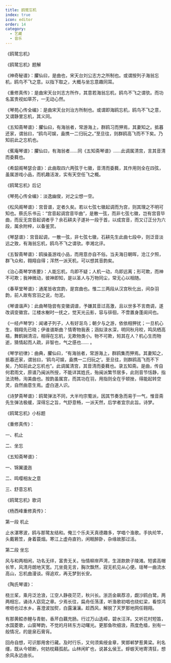 ```yaml
---
title: 鸥鹭忘机
index: true
icon: editor
order: 14
category:
  - 艺藏
  - 音乐
---
```


《鸥鹭忘机》  

《鸥鹭忘机》题解  

《神奇秘谱》：臞仙曰，是曲也，宋天台刘公志方之所制也。或谓按列子海翁忘机，鸥鸟不飞之意。以指下取之，大概与坐忘意趣同耳。  

《重修真传》：是曲宋天台刘志方所作，其意若海翁忘机，鸥鸟不飞之谓欤。而功名富贵视如草芥，一无动心然。  

《琴苑心传全编》：是曲宋天台刘治方所制也。或谓即海鸥忘机，鸥鸟不飞之意，又谓静里忘机，其义同。  

《五知斋琴谱》：臞仙曰，有海翁者，常游海上，群鸥习而狎焉，其妻知之。抵暮还家，谓翁曰，“鸥鸟可娱，盍携一二归玩之。”至旦往，则群鸥高飞而不下矣。乃知前此之忘机也。  

《蕉庵琴谱》：臞仙曰，有海翁者……同《五知斋琴谱》……此调属清宫，言其音清而委蕤也。  

《希韶阁琴瑟合谱》：此曲取四六两弦于七徽，音清而委蕤，其作用则全在四弦，虽属游戏小品，而机趣活泼，实有天空任飞之概。  

《鸥鹭忘机》后记  

《琴苑心传全编》：淡逸幽俊，对之尘想一空。  

《松风阁琴谱》：宫音谱，定者久矣。若以七弦七徽起调而为宫，则其理之不明可知也。蔡氏乐书云：“宫音起调宫音毕曲”，是散一弦，而非七弦七徽，岂有宫音毕曲，而反无宫音起调者乎？余石耕夫子遂补一段于首，以成宫音，而又订正分为六段，属余附梓，以备鉴赏。  

《琴瑟谱》：宫音起调，一散一弦，非七弦七徽，石耕先生此曲七段中，则泛音淡远之致，有海翁忘机，鸥鸟不飞之谓欤。李湘北评。  

《五智斋琴谱》：鸥操虽游戏小品，而用意亦自不俗。当夫海日朝晖，沧江夕照，群飞众和，翱翔自得；浑然一派天机，可以想其音韵矣。  

《治心斋琴学练要》：人能忘机，鸟即不疑；人机一动，鸟即远离；形可欺，而神不可欺；我神微动，彼神即知，是以圣人与万物同尘，常无心以相随。  

《春草堂琴谱》：通尾皆收宫韵，是宫曲也。惟二三两段从汉宫秋化出，间杂羽韵，前人故有宫羽之说，勿泥。  

《琴谱谐声》：此曲琴隐尝有变徽调谱，予嫌其音过高激，且以世多不言商调，遂改调变徽宫。江楼水榭时一抚之，觉天光云影，容与徘徊，不啻置身蓬阆间也。  

《一经卢琴学》：闻诸子列子，人有好沤鸟；朝夕与之游，依依相狎扰；一旦机心生，翱翔先已晓；伊谁谱斯曲？情寄物我表；涵拟渌水深，明同秋月皎，鸣凤栖高梧，舞鹤娴清沼，相得在忘机，无欺物类小。物不可欺，矧其在人？机心生而物逝，猜情起而人疏，非智也，气之感也…… 。  

《琴学初律》：曲典，臞仙曰，“有海翁者，常游海上，群鸥集而狎焉。其妻知之，抵暮还家，谓翁曰，‘鸥鸟可娱，盍携一二归玩之’。至旦往，则群鸥高飞而不下矣，乃知前此之忘机也”。此调属清宫，其音清而委蕤也。录五知斋。是曲，传自何君雨文，原谱乃闽派所授，不能详其姓氏，殆闽派繁节居多，此则音节恬静，指法流畅，洵美曲也。按韵虽属宫，而其功在羽，用指则全在乎顿挫，得能起转空灵，自然曲意生焉。虚白道人识。  

《诗梦斋琴谱》：鸥鹭弹法不同，大半均宗蜀派，因其节奏急而易于一气，惟音斋先生弹法极缓，深得忘之旨，气舒意畅，一派天然，后学者宜宗此旨。诗梦。  

《鸥鹭忘机》小标题  

《重修真传》：  

一、机止  

二、坐忘  

《五知斋琴谱》：  

一、锦翼逶迤  

二、鸣嘤相友之意  

三、舒意忘机  

《鸥鹭忘机》歌词  

《杨西峰重修真传》：  

第一段 机止  

止水湛寒波，鸥与那鹭友结和。俺三个乐夫天真德趣多，学唱个渔歌。手执纶竿，头戴箬笠，身着蓑烟。寒江上虚舟直钓，闲眠醉卧，杂缘故那过活。  

第二段 坐忘  

风与和两相闲，功名无绊，富贵无关。怡情柳岸芦湾，生涯款款子陵滩。短裘高帽长竿，风清月朗地天宽。兀坐竟无言，胸次飘然，寂无机见从心便。瑶琴一曲流水高山，忘机曲漫谈。得追欢，再无梦到长安。  

《陶氏琴谱》：  

桡兰桨，乘月泛沧浪，江空人静夜茫茫，秋兴长。浙沥金飙荐凉，觑沙鸥白鹭，两两相忘，诵诗人窈窕之章。少焉长往，扁舟任荡漾，听渔歌初唱也绕虹梁，看惊鸿嘹呖也过水乡。喜澄波加熨，白露瀼瀼。趁西风，解脱了天罗那地网任翱翔。  

有那黄鲿赤鲤与青鲂，香芹白藕充肠。行过万山迭嶂，碧水汪洋。又听花村短笛，水国菱歌，山窗琴韵，不觉的月转东方动曙光。更那鱼吹细浪，燕度危樯，别有一般情况，的是泉石膏肓。  

回舟自想，可识那用舍行藏。及时行乐，又何须紫绶金章，笑邯郸梦惹黄梁。利名缰，既从今顿断，何妨枕藉孤航。山林闲旷也，说甚幺侯王。蜉蝣天地寄清狂，想余风永远由长。  
